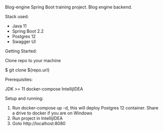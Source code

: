 Blog-engine
Spring Boot training project. Blog engine backend.

Stack used:

* Java 11
* Spring Boot 2.2
* Postgres 12
* Swagger UI


 Getting Started:
 
Clone repo to your machine

$ git clone ${repo.url}


Prerequisites:

JDK >= 11
docker-compose
IntellijIDEA

Setup and running:

1. Run docker-compose up -d, this will deploy Postgres 12 container. Share a drive to docker if you are on Windows
2. Run project in IntellijIDEA
3. Goto http://localhost:8080

